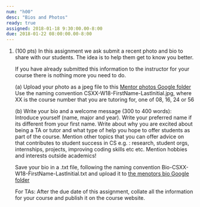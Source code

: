 ```yaml
---
num: "h00"
desc: "Bios and Photos"
ready: true 
assigned: 2018-01-18 9:30:00.00-8:00
due: 2018-01-22 08:00:00.00-8:00
---
```


<ol>



<li style="padding-bottom:1em;" markdown="1">(100 pts) In this assignment we ask submit a recent photo and bio to share with our students. The idea is to help them get to know you better. </li>
If you have already submitted this information to the instructor for your course there is nothing more you need to do.

(a) Upload your photo as a jpeg file to this [Mentor photos Google folder](https://goo.gl/22Ds4X)
Use the naming convention CSXX-W18-FirstName-LastInitial.jpg, where XX is the course number that you are tutoring for, one of 08, 16, 24 or 56

(b) Write your bio and a welcome message (300 to 400 words): Introduce yourself (name, major and year). Write your preferred name if its different from your first name. Write about why you are excited about being a TA or tutor and what type of help you hope to offer students as part of the course. Mention other topics that you can offer advice on that contributes to student success in CS e.g. : research, student orgs, internships, projects, improving coding skills etc etc. Mention hobbies and interests outside academics! 

Save your bio in a .txt file, following the naming convention Bio-CSXX-W18-FirstName-LastInitial.txt and upload it to [the menotors bio Google folder](https://goo.gl/Jt9Fym)


For TAs: After the due date of this assignment, collate all the information for your course and publish it on the course website.
</ol>
